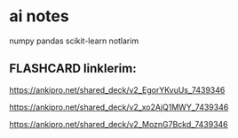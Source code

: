 # ai notes
numpy pandas scikit-learn notlarim

## FLASHCARD linklerim:
https://ankipro.net/shared_deck/v2_EgorYKvuUs_7439346

https://ankipro.net/shared_deck/v2_xo2AjQ1MWY_7439346

https://ankipro.net/shared_deck/v2_MoznG7Bckd_7439346
